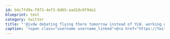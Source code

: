 ```yaml
---
id: b4c7fd9a-f973-4ef3-8d65-aad2dc0f9da1
blueprint: text
category: twitter
title: "'@jvdw debating flying there tomorrow instead of YLW. working on accommodations"
caption: '<span class="username username_linked">@<a href="https://twitter.com/jvdw" title="John van der Woude">jvdw</a></span> debating flying there tomorrow instead of YLW. working on accommodations'
---
```

